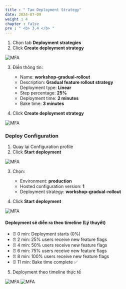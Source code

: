 ```yaml
---
title : " Tạo Deployment Strategy"
date: 2024-07-09
weight : 4
chapter : false
pre : " <b> 3.4 </b> "
---
```


1. Chọn tab **Deployment strategies**
2. Click **Create deployment strategy**

![MFA](/images/3/0020.jpg?featherlight=false&width=90pc)

3. Điền thông tin:
    - Name: **workshop-gradual-rollout**
    - Description: **Gradual feature rollout strategy**
    - Deployment type: **Linear**
    - Step percentage: **25%**
    - Deployment time: **2 minutes**
    - Bake time: **3 minutes**

4. Click **Create deployment strategy**

![MFA](/images/3/0019.jpg?featherlight=false&width=90pc)

### Deploy Configuration

1. Quay lại Configuration profile
2. Click **Start deployment**

![MFA](/images/3/0021.jpg?featherlight=false&width=90pc)

3. Chọn:
    - Environment: **production**
    - Hosted configuration version: **1**
    - Deployment strategy: **workshop-gradual-rollout**

4. Click **Start deployment**

![MFA](/images/3/0022.jpg?featherlight=false&width=90pc)

#### Deployment sẽ diễn ra theo timeline (Lý thuyết)
- ⏰ 0 min: Deployment starts (0%)
- ⏰ 2 min: 25% users receive new feature flags
- ⏰ 4 min: 50% users receive new feature flags
- ⏰ 6 min: 75% users receive new feature flags 
- ⏰ 8 min: 100% users receive new feature flags 
- ⏰ 11 min: Bake time complete ✅

5. Deployment theo timeline thực tế

![MFA](/images/3/0023.jpg?featherlight=false&width=90pc)
![MFA](/images/3/0024.jpg?featherlight=false&width=90pc)
